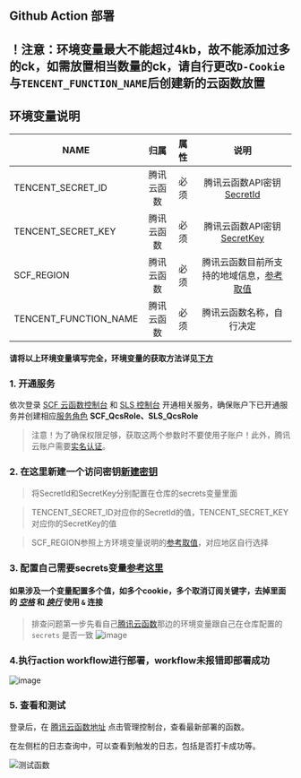 ## Github Action 部署

## ！注意：环境变量最大不能超过4kb，故不能添加过多的ck，如需放置相当数量的ck，请自行更改`D-Cookie`与`TENCENT_FUNCTION_NAME`后创建新的云函数放置
## 环境变量说明


| NAME | 归属                         | 属性                       | 说明                                                                            |
| ---- | :------------------------------: | :-------------------------: | :-------------------------------------------------------------------------------: |
| TENCENT_SECRET_ID     | 腾讯云函数     | 必须                      |腾讯云函数API密钥 [SecretId](https://console.cloud.tencent.com/cam/capi)  |
| TENCENT_SECRET_KEY    | 腾讯云函数     | 必须                      |腾讯云函数API密钥 [SecretKey](https://console.cloud.tencent.com/cam/capi)  |
| SCF_REGION            | 腾讯云函数     | 必须                      |腾讯云函数目前所支持的地域信息，[参考取值](https://cloud.tencent.com/document/product/583/17299)  |
| TENCENT_FUNCTION_NAME | 腾讯云函数     | 必须                      |腾讯云函数名称，自行决定  |

#### 请将以上环境变量填写完全，环境变量的获取方法详见[下方](https://github.com/ZFeng3242/JD-haoyangmao/blob/main/TencentScf/tencentscf.md#2-%E5%9C%A8%E8%BF%99%E9%87%8C%E6%96%B0%E5%BB%BA%E4%B8%80%E4%B8%AA%E8%AE%BF%E9%97%AE%E5%AF%86%E9%92%A5%E6%96%B0%E5%BB%BA%E5%AF%86%E9%92%A5)



### 1. 开通服务

依次登录 [SCF 云函数控制台](https://console.cloud.tencent.com/scf) 和 [SLS 控制台](https://console.cloud.tencent.com/sls) 开通相关服务，确保账户下已开通服务并创建相应[服务角色](https://console.cloud.tencent.com/cam/role) **SCF_QcsRole、SLS_QcsRole**

> 注意！为了确保权限足够，获取这两个参数时不要使用子账户！此外，腾讯云账户需要[实名认证](https://console.cloud.tencent.com/developer/auth)。



### 2. 在这里新建一个访问密钥[新建密钥](https://console.cloud.tencent.com/cam/capi)

> 将SecretId和SecretKey分别配置在仓库的secrets变量里面

> TENCENT_SECRET_ID对应你的SecretId的值，TENCENT_SECRET_KEY对应你的SecretKey的值
 
> SCF_REGION参照上方环境变量说明的[参考取值](https://cloud.tencent.com/document/product/583/17299)，对应地区自行选择



### 3. 配置自己需要secrets变量[参考这里](githubAction.md)

#### 如果涉及一个变量配置多个值，如多个cookie，多个取消订阅关键字，去掉里面的 *__[空格]()__* 和 __*[换行]()*__ 使用 `&` 连接   

> 排查问题第一步先看自己[腾讯云函数](https://console.cloud.tencent.com/scf/list-detail?rid=5&ns=default&id=scf-jdscript)那边的环境变量跟自己在仓库配置的 `secrets` 是否一致
![image](https://user-images.githubusercontent.com/6993269/99937191-06617680-2da0-11eb-99ea-033f2c655683.png)



### 4.执行action workflow进行部署，workflow未报错即部署成功
![image](https://user-images.githubusercontent.com/6993269/99513289-6a152980-29c5-11eb-9266-3f56ba13d3b2.png)



### 5. 查看和测试
登录后，在 [腾讯云函数地址](https://console.cloud.tencent.com/scf/index) 点击管理控制台，查看最新部署的函数。

在左侧栏的日志查询中，可以查看到触发的日志，包括是否打卡成功等。

![测试函数](https://user-images.githubusercontent.com/6993269/99628053-5a9eea80-2a70-11eb-906f-f1d5ea2bfa3a.png)
